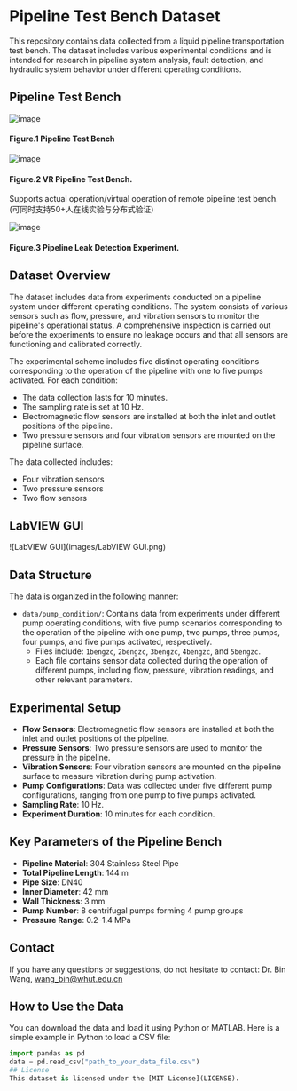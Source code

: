# Pipeline Test Bench Dataset

This repository contains data collected from a liquid pipeline transportation test bench. The dataset includes various experimental conditions and is intended for research in pipeline system analysis, fault detection, and hydraulic system behavior under different operating conditions.
## Pipeline Test Bench

![image](https://github.com/user-attachments/assets/cb3c33d9-1e2d-40a8-9de9-3a3582f78aed)

#### Figure.1  Pipeline Test Bench



![image](https://github.com/user-attachments/assets/d29c7a17-5853-4a8a-a4f3-1c1b03a5c685)


#### Figure.2  VR Pipeline Test Bench. 
Supports actual operation/virtual operation of remote pipeline test bench.(可同时支持50+人在线实验与分布式验证)


![image](https://github.com/user-attachments/assets/08e5cfc9-4deb-4a93-8661-0a3b921f975e)

#### Figure.3  Pipeline Leak Detection Experiment.




## Dataset Overview
The dataset includes data from experiments conducted on a pipeline system under different operating conditions. The system consists of various sensors such as flow, pressure, and vibration sensors to monitor the pipeline's operational status. A comprehensive inspection is carried out before the experiments to ensure no leakage occurs and that all sensors are functioning and calibrated correctly.

The experimental scheme includes five distinct operating conditions corresponding to the operation of the pipeline with one to five pumps activated. For each condition:
- The data collection lasts for 10 minutes.
- The sampling rate is set at 10 Hz.
- Electromagnetic flow sensors are installed at both the inlet and outlet positions of the pipeline.
- Two pressure sensors and four vibration sensors are mounted on the pipeline surface.

The data collected includes:
- Four vibration sensors
- Two pressure sensors
- Two flow sensors
## LabVIEW GUI
![LabVIEW GUI](images/LabVIEW GUI.png)
## Data Structure
The data is organized in the following manner:
- `data/pump_condition/`: Contains data from experiments under different pump operating conditions, with five pump scenarios corresponding to the operation of the pipeline with one pump, two pumps, three pumps, four pumps, and five pumps activated, respectively.
  - Files include: `1bengzc`, `2bengzc`, `3bengzc`, `4bengzc`, and `5bengzc`.
  - Each file contains sensor data collected during the operation of different pumps, including flow, pressure, vibration readings, and other relevant parameters.

## Experimental Setup
- **Flow Sensors**: Electromagnetic flow sensors are installed at both the inlet and outlet positions of the pipeline.
- **Pressure Sensors**: Two pressure sensors are used to monitor the pressure in the pipeline.
- **Vibration Sensors**: Four vibration sensors are mounted on the pipeline surface to measure vibration during pump activation.
- **Pump Configurations**: Data was collected under five different pump configurations, ranging from one pump to five pumps activated.
- **Sampling Rate**: 10 Hz.
- **Experiment Duration**: 10 minutes for each condition.
## Key Parameters of the Pipeline Bench
- **Pipeline Material**: 304 Stainless Steel Pipe
- **Total Pipeline Length**: 144 m
- **Pipe Size**: DN40
- **Inner Diameter**: 42 mm
- **Wall Thickness**: 3 mm
- **Pump Number**: 8 centrifugal pumps forming 4 pump groups
- **Pressure Range**: 0.2–1.4 MPa
## Contact
If you have any questions or suggestions, do not hesitate to contact:
Dr. Bin Wang, wang_bin@whut.edu.cn
## How to Use the Data
You can download the data and load it using Python or MATLAB. Here is a simple example in Python to load a CSV file:
```python
import pandas as pd
data = pd.read_csv("path_to_your_data_file.csv")
## License
This dataset is licensed under the [MIT License](LICENSE).

